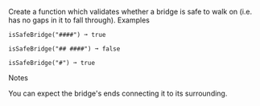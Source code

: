 Create a function which validates whether a bridge is safe to walk on (i.e. has no gaps in it to fall through).
Examples
```
isSafeBridge("####") ➞ true

isSafeBridge("## ####") ➞ false

isSafeBridge("#") ➞ true
```

Notes

You can expect the bridge's ends connecting it to its surrounding.
